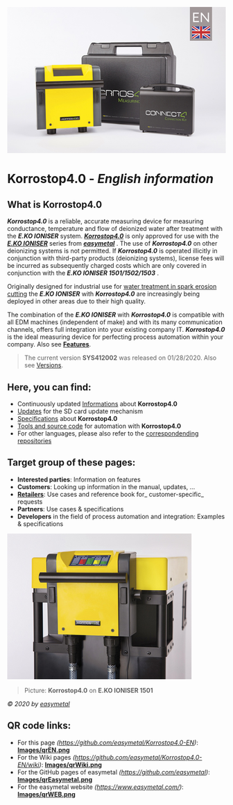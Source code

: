 ![Picture](Images/Korrostop4.0en.jpg)

# **Korrostop4.0** - _English information_

## What  is **Korrostop4.0**

_**Korrostop4.0**_ is a reliable, accurate measuring device for measuring conductance, temperature and flow of deionized water after treatment with the _**E.KO IONISER**_ system. [_**Korrostop4.0**_]( https://www.easymetal.com/en/products/korrostop-40/korrostop-40.html) is only approved for use with the [_**E.KO IONISER**_](https://www.easymetal.com/en/products/eko-ioniser/areas-of-application.html) series from [_**easymetal**_](https://www.easymetal.com/) . The use of  _**Korrostop4.0**_ on other deionizing systems is not permitted.  If _**Korrostop4.0**_ is operated illicitly in conjunction with third-party products (deionizing systems), license fees will be incurred as subsequently charged costs which are only covered in conjunction with the _**E.KO IONISER 1501/1502/1503**_ .

Originally designed for industrial use for [water treatment in spark erosion cutting](https://www.easymetal.com/en/custom-solutions/edm/use-in-the-edm-area.html) the  _**E.KO IONISER**_ with _**Korrostop4.0**_ are increasingly being deployed in other areas due to their high quality.

The combination of the _**E.KO IONISER**_ with _**Korrostop4.0**_ is compatible with all EDM machines (independent of make) and with its many communication channels, offers full integration into your existing company IT. _**Korrostop4.0**_ is the ideal measuring device for perfecting process automation within your company. Also see [**Features**](All-Features).

> The current version **SYS412002** was released on 01/28/2020. Also see [Versions](../../wiki/Versions).

## Here, you can find:
* Continuously updated [Informations](../../wiki) about **Korrostop4.0**
* [Updates](Updates) for the SD card update mechanism
* [Specifications](../../wiki) about **Korrostop4.0**
* [Tools and source code](IntegrationSamples) for automation with **Korrostop4.0**
* For other languages, please also refer to the [correspondending repositories](https://github.com/easymetal?tab=repositories)

## Target group of these pages:
* **Interested parties**: Information on features
* **Customers**: Looking up information in the manual, updates, ...
* **[Retailers]( https://www.easymetal.com/en/retailer-locator.html)**: Use cases and reference book for_ customer-specific_ requests
* **Partners**: Use cases & specifications 
* **Developers** in the field of process automation and integration: Examples & specifications

![Picture](Images/K4-head1.jpg)
> Picture: **Korrostop4.0** on **E.KO IONISER 1501** 

_© 2020 by [easymetal](https://www.easymetal.com/)_

## QR code links:
* For this page _(https://github.com/easymetal/Korrostop4.0-EN)_: **[Images/qrEN.png](Images/qrEN.png)**
* For the Wiki pages  _(https://github.com/easymetal/Korrostop4.0-EN/wiki)_: **[Images/qrWiki.png](Images/qrWiki.png)**
* For the GitHub pages of easymetal _(https://github.com/easymetal)_: **[Images/qrEasymetal.png](Images/qrEasymetal.png)**
* For the easymetal website _(https://www.easymetal.com/)_: **[Images/qrWEB.png](Images/qrWEB.png)**
